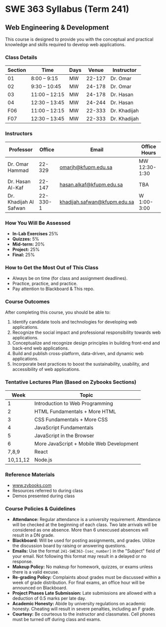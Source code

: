 # SWE 363 Syllabus (Term 241)
## Web Engineering & Development

This course is designed to provide you with the conceptual and practical knowledge and skills required to develop web applications.

### Class Details
| Section | Time            | Days | Venue | Instructor  |
|---------|-----------------|------|--------|------------|
| 01      | 8:00 – 9:15     | MW   | 22-127 | Dr. Omar       |
| 02      | 9:30 – 10:45    | MW   | 24-178 | Dr. Omar       |
| 03      | 11:00 – 12:15   | MW   | 24-178 | Dr. Hasan      |
| 04      | 12:30 – 13:45   | MW   | 24-244 | Dr. Hasan      |
| F06     | 11:00 – 12:15   | MW   | 22-333 | Dr. Khadijah   |
| F07     | 12:30 – 13:45   | MW   | 22-333 | Dr. Khadijah   |

### Instructors
| Professor           | Office | Email                    | Office Hours   |
|---------------------|--------|--------------------------|----------------|
| Dr. Omar Hammad     | 22-329 | omarjh@kfupm.edu.sa      |      MW 12:30-1:30       |
| Dr. Hasan Al-Kaf    | 22-147 | hasan.alkaf@kfupm.edu.sa |      TBA              |
| Dr. Khadijah Al Safwan| 22-330-1 | khadijah.safwan@kfupm.edu.sa |      W 1:00-3:00       |

### How You Will Be Assessed
- **In-Lab Exercises** 25%
- **Quizzes:** 5%
- **Mid-term:** 20%
- **Project:** 25%
- **Final:** 25%

### How to Get the Most Out of This Class
- Always be on time (for class and assignment deadlines).
- Practice, practice, and practice.
- Pay attention to Blackboard & This repo.

### Course Outcomes
After completing this course, you should be able to:
1. Identify candidate tools and technologies for developing web applications.
2. Recognize the social impact and professional responsibility towards web applications.
3. Conceptualize and recognize design principles in building front-end and back-end web applications.
4. Build and publish cross-platform, data-driven, and dynamic web applications.
5. Incorporate best practices to boost the sustainability, usability, and accessibility of web applications.

### Tentative Lectures Plan (Based on Zybooks Sections)
|Week|Topic|
|-----|------|
| 1  | Introduction to Web Programming |
| 2  | HTML Fundamentals + More HTML | 
| 3  | CSS Fundamentals + More CSS |
| 4  | JavaScript Fundamentals |
| 5  | JavaScript in the Browser|
| 6  | More JavaScript + Mobile Web Development |
| 7,8,9 | React |
| 10,11,12 | Node.js |

### Reference Materials
- www.zybooks.com
- Resources referred to during class
- Demos presented during class 

### Course Policies & Guidelines
- **Attendance:** Regular attendance is a university requirement. Attendance will be checked at the beginning of each class. Two late arrivals will be considered as one absence. More than 6 unexcused absences will result in a DN grade.
- **Blackboard:** Will be used for posting assignments, and grades. Utilize the discussion board by raising or answering questions.
- **Emails:** Use the format `241-SWE363-[sec_number]` in the "Subject" field of your email. Not following this format may result in a delayed or no response.
- **Makeup Policy:** No makeup for homework, quizzes, or exams unless there is a valid excuse.
- **Re-grading Policy:** Complaints about grades must be discussed within a week of grade distribution. For final exams, an office hour will be announced on Blackboard.
- **Project Phases Late Submission:** Late submissions are allowed with a deduction of 0.5 marks per late day.
- **Academic Honesty:** Abide by university regulations on academic honesty. Cheating will result in severe penalties, including an F grade.
- **Courtesy:** Be courteous to the instructor and classmates. Cell phones must be turned off during class and exams.
